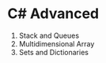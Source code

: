 <h1>C# Advanced</h1>
  <ol>
    <li>Stack and Queues</li> 
    <li>Multidimensional Array</li>
    <li>Sets and Dictionaries</li>
  </ol>

